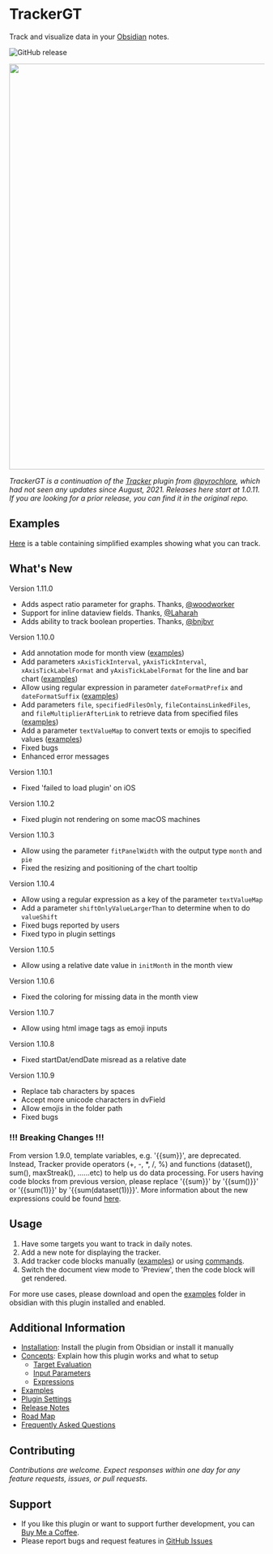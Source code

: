 # TrackerGT

Track and visualize data in your [Obsidian](https://obsidian.md/) notes.

![GitHub release](https://img.shields.io/github/v/release/greater-than/Obisidian-TrackerGT)

<img src="https://github.com/greater-than/Obsidian-TrackerGT/blob/main/docs/images/screenshot_v1.9.png" width="800">

_TrackerGT is a continuation of the [Tracker](https://github.com/pyrochlore/obsidian-tracker) plugin from [@pyrochlore](https://github.com/pyrochlore), which had not seen any updates since August, 2021. Releases here start at 1.0.11. If you are looking for a prior release, you can find it in the original repo._

## Examples

[Here](https://github.com/greater-than/Obsidian-TrackerGT/tree/main/docs/Examples.md) is a table containing simplified examples showing what you can track.

## What's New

Version 1.11.0

- Adds aspect ratio parameter for graphs. Thanks, [@woodworker](https://github.com/woodworker)
- Support for inline dataview fields. Thanks, [@Laharah](https://github.com/Laharah)
- Adds ability to track boolean properties. Thanks, [@bnjbvr](https://github.com/bnjbvr)

Version 1.10.0

- Add annotation mode for month view ([examples](https://github.com/greater-than/Obsidian-TrackerGT/tree/main/examples/TestCalendar.md))
- Add parameters `xAxisTickInterval`, `yAxisTickInterval`, `xAxisTickLabelFormat` and `yAxisTickLabelFormat` for the line and bar chart ([examples](https://github.com/greater-than/Obsidian-TrackerGT/tree/main/examples/TestAxisIntervalAndFormat.md))
- Allow using regular expression in parameter `dateFormatPrefix` and `dateFormatSuffix` ([examples](https://github.com/greater-than/Obsidian-TrackerGT/tree/main/examples/TestDateFormats.md))
- Add parameters `file`, `specifiedFilesOnly`, `fileContainsLinkedFiles`, and `fileMultiplierAfterLink` to retrieve data from specified files ([examples](https://github.com/greater-than/Obsidian-TrackerGT/tree/main/examples/TestSpecifiedFiles.md))
- Add a parameter `textValueMap` to convert texts or emojis to specified values ([examples](https://github.com/greater-than/Obsidian-TrackerGT/tree/main/examples/TestTextValueMap.md))
- Fixed bugs
- Enhanced error messages

Version 1.10.1

- Fixed 'failed to load plugin' on iOS

Version 1.10.2

- Fixed plugin not rendering on some macOS machines

Version 1.10.3

- Allow using the parameter `fitPanelWidth` with the output type `month` and `pie`
- Fixed the resizing and positioning of the chart tooltip

Version 1.10.4

- Allow using a regular expression as a key of the parameter `textValueMap`
- Add a parameter `shiftOnlyValueLargerThan` to determine when to do `valueShift`
- Fixed bugs reported by users
- Fixed typo in plugin settings

Version 1.10.5

- Allow using a relative date value in `initMonth` in the month view

Version 1.10.6

- Fixed the coloring for missing data in the month view

Version 1.10.7

- Allow using html image tags as emoji inputs

Version 1.10.8

- Fixed startDat/endDate misread as a relative date

Version 1.10.9

- Replace tab characters by spaces
- Accept more unicode characters in dvField
- Allow emojis in the folder path
- Fixed bugs

### !!! Breaking Changes !!!

From version 1.9.0, template variables, e.g. '{{sum}}', are deprecated. Instead, Tracker provide operators (+, -, \*, /, %) and functions (dataset(), sum(), maxStreak(), ......etc) to help us do data processing. For users having code blocks from previous version, please replace '{{sum}}' by '{{sum()}}' or '{{sum(1)}}' by '{{sum(dataset(1))}}'. More information about the new expressions could be found [here](https://github.com/greater-than/Obsidian-TrackerGT/tree/main/docs/Expressions.md).

## Usage

1. Have some targets you want to track in daily notes.
2. Add a new note for displaying the tracker.
3. Add tracker code blocks manually ([examples](https://github.com/greater-than/Obsidian-TrackerGT/tree/main/examples)) or using [commands](https://github.com/greater-than/Obsidian-TrackerGT/tree/main/docs/Commands.md).
4. Switch the document view mode to 'Preview', then the code block will get rendered.

For more use cases, please download and open the [examples](https://github.com/greater-than/Obsidian-TrackerGT/tree/main/examples) folder in obsidian with this plugin installed and enabled.

## Additional Information

- [Installation](https://github.com/greater-than/Obsidian-TrackerGT/tree/main/docs/Installation.md): Install the plugin from Obsidian or install it manually
- [Concepts](https://github.com/greater-than/Obsidian-TrackerGT/tree/main/docs/Concepts.md): Explain how this plugin works and what to setup
  - [Target Evaluation](https://github.com/greater-than/Obsidian-TrackerGT/tree/main/docs/TargetEvaluation.md)
  - [Input Parameters](https://github.com/greater-than/Obsidian-TrackerGT/tree/main/docs/InputParameters.md)
  - [Expressions](https://github.com/greater-than/Obsidian-TrackerGT/tree/main/docs/Expressions.md)
- [Examples](https://github.com/greater-than/Obsidian-TrackerGT/tree/main/docs/Examples.md)
- [Plugin Settings](https://github.com/greater-than/Obsidian-TrackerGT/tree/main/docs/Settings.md)
- [Release Notes](https://github.com/greater-than/Obsidian-TrackerGT/tree/main/docs/ReleaseNotes.md)
- [Road Map](https://github.com/greater-than/Obsidian-TrackerGT/tree/main/docs/RoadMap.md)
- [Frequently Asked Questions](https://github.com/greater-than/Obsidian-TrackerGT/tree/main/docs/Questions.md)

## Contributing

_Contributions are welcome. Expect responses within one day for any feature requests, issues, or pull requests._

## Support

- If you like this plugin or want to support further development, you can [Buy Me a Coffee](https://www.buymeacoffee.com/gr8rthan).
- Please report bugs and request features in [GitHub Issues](https://github.com/greater-than/Obsidian-TrackerGT/issues)
